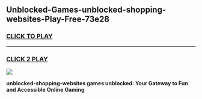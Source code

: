 
## Unblocked-Games-unblocked-shopping-websites-Play-Free-73e28
<h3>
<a href="https://premium76.site?title=unblocked-shopping-websites&ref=18A1">CLICK TO PLAY</a></h3>
<hr>

<h3>
<a href="https://premium76.site?title=unblocked-shopping-websites&ref=18A1">CLICK 2 PLAY</a>
  
</h3>

<a href="https://premium76.site?title=unblocked-shopping-websites&ref=18A1"><img src="https://clearcache.store/games.png"></a>


**unblocked-shopping-websites games unblocked: Your Gateway to Fun and Accessible Online Gaming**
